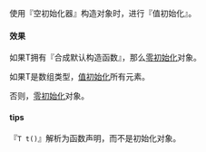 使用『空初始化器』构造对象时，进行『值初始化』。

#### 效果

如果T拥有『合成默认构造函数』，那么[零初始化]()对象。

如果T是数组类型，[值初始化]()所有元素。

否则，[零初始化]()对象。

#### tips

『`T t()`』解析为函数声明，而不是初始化对象。

